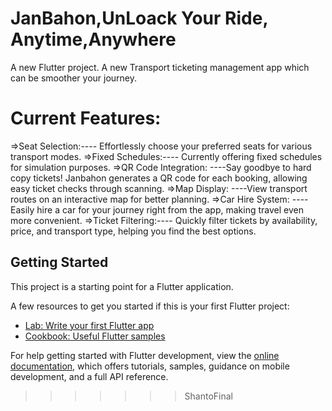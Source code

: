 # JanBahon,UnLoack Your Ride, Anytime,Anywhere

A new Flutter project.
A new Transport ticketing management app which can be smoother your journey.

# Current Features:

=>Seat Selection:---- Effortlessly choose your preferred seats for various transport modes.
=>Fixed Schedules:---- Currently offering fixed schedules for simulation purposes.
=>QR Code Integration: ----Say goodbye to hard copy tickets! Janbahon generates a QR code for each booking, allowing easy ticket checks through scanning.
=>Map Display: ----View transport routes on an interactive map for better planning.
=>Car Hire System: ----Easily hire a car for your journey right from the app, making travel even more convenient.
=>Ticket Filtering:---- Quickly filter tickets by availability, price, and transport type, helping you find the best options.

## Getting Started

This project is a starting point for a Flutter application.

A few resources to get you started if this is your first Flutter project:

- [Lab: Write your first Flutter app](https://docs.flutter.dev/get-started/codelab)
- [Cookbook: Useful Flutter samples](https://docs.flutter.dev/cookbook)

For help getting started with Flutter development, view the
[online documentation](https://docs.flutter.dev/), which offers tutorials,
samples, guidance on mobile development, and a full API reference.
>>>>>>> ShantoFinal

